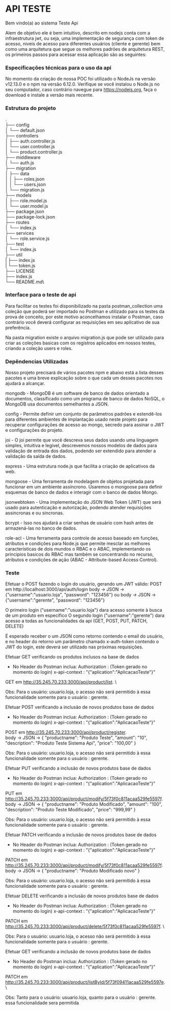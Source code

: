# API TESTE

Bem vindo(a) ao sistema Teste Api

Alem de objetivo ele é bem intuitivo, descrito em nodejs
conta com a infraestrutura jwt, ou seja, uma implementação de segurança
com token de acesso, niveis de acesso para diferentes usuários (cliente e gerente)
bem como uma arquitetura que segue os melhores padrões de arquitetura REST,
os primeiros passos para acessar essa aplicação são as seguintes:

### Especificações técnicas para o uso da api

No momento da criação de nossa POC foi utilizado o NodeJs na versão v12.13.0 e o npm na versão 6.12.0. Verifique se você instalou o Node.js no seu computador, caso contrário navegue para https://nodejs.org, faça o download e instale a versão mais recente.

### Estrutura do projeto
.\
├── config\
│   └── default.json\
├── controllers\
│   ├── auth.controller.js\
│   └── user.controller.js\
│   └── product.controller.js\
├── middleware\
│   └── auth.js\
├── migration\
│   ├── data\
│   │   ├── roles.json\
│   │   └── users.json\
│   └── migration.js\
├── models\
│   ├── role.model.js\
│   └── user.model.js\
├── package.json\
├── package-lock.json\
├── routes\
│   └── index.js\
├── services\
│   └── role.service.js\
├── test\
│   └── index.js\
├── util\
|   ├── index.js\
|   └── token.js\
├── LICENSE\
├── index.js\
└── README.md\

### Interface para o teste de api 
Para facilitar os testes foi disponibilizado na pasta postman_collection uma coleção que poderá ser importado no Postman e utilizado para os testes da prova de conceito, por este motivo aconcelhamos instalar o Postman, caso contrário você deverá configurar as requisições em seu aplicativo de sua preferência.

Na pasta migration existe o arquivo migration.js que pode ser utilizado para criar as coleções basicas com os registros aplicados em nossos testes, criando a coleção users e roles.


### Depêndencias Utilizadas
Nosso projeto precisará de vários pacotes npm e abaixo está a lista desses pacotes e uma breve explicação sobre o que cada um desses pacotes nos ajudará a alcançar.

mongodb - MongoDB é um software de banco de dados orientado a documentos, classificado como um programa de banco de dados NoSQL, o MongoDB usa documentos semelhantes a JSON.

config - Permite definir um conjunto de parâmetros padrões e estendê-los para diferentes ambientes de implantação usado neste projeto para recuperar configurações de acesso ao mongo, secredo para assinar o JWT e configurações do projeto.

joi - O joi permite que você descreva seus dados usando uma linguagem simples, intuitiva e legível, descrevemos nossos modelos de dados para validação de entrada dos dados, podendo ser extendido para atender a validação da saída de dados.

express - Uma estrutura node.js que facilita a criação de aplicativos da web.

mongoose - Uma ferramenta de modelagem de objetos projetada para funcionar em um ambiente assíncrono. Usaremos o mongoose para definir esquemas de banco de dados e interagir com o banco de dados Mongo.

jsonwebtoken - Uma implementação do JSON Web Token (JWT) que será usado para autenticação e autorização, podendo atender requisições assincronas e ou sincronas.

bcrypt - Isso nos ajudará a criar senhas de usuário com hash antes de armazená-las no banco de dados.

role-acl - Uma ferramenta para controle de acesso baseado em funções, atributos e condições para Node.js que permite mesclar as melhores características de dois mundos o RBAC e o ABAC, implementando os principios basicos do RBAC mas também se concentrando no recurso, atributos e condições de ação (ABAC - Attribute-based Access Control).


### Teste

Efetuar o POST fazendo o login do usuário, gerando um JWT válido:
POST em http://localhost:3000/api/auth/login
body -> JSON -> {"username":"usuario.loja", "password": "123456"}
ou 
body -> JSON -> {"username":"gerente", "password": "123456"}

O primeiro login ("username":"usuario.loja") dara acesso somente à busca de um produto em específico
O segundo login ("username":"gerente") dara acesso a todas as funcionalidades da api (GET, POST, PUT, PATCH, DELETE)

É esperado receber o um JSON como retorno contendo o email do usuário, e no header do retorno um parâmetro chamado x-auth-token contendo o JWT do login, este deverá ser utilizado nas próximas requisições.

Efetuar GET verificando os produtos inclusos na base de dados
- No Header do Postman inclua:
Authorization : (Token gerado no momento do login)
x-api-context : "{\"aplication\":\"AplicacaoTeste\"}"

GET em http://35.245.70.233:3000/api/product/list. \

Obs: Para o usuário: usuario.loja, o acesso não será permitido à essa funcionalidade
somente para o usuário : gerente.


Efetuar POST verificando a inclusão de novos produtos base de dados
- No Header do Postman inclua:
Authorization : (Token gerado no momento do login)
x-api-context : "{\"aplication\":\"AplicacaoTeste\"}"

POST em http://35.245.70.233:3000/api/product/register. \
body -> JSON -> {
	"productname": "Produto Teste",
	"amount": "10",
	"description": "Produto Teste Sistema Api",
	"price": "100,00"
}

Obs: Para o usuário: usuario.loja, o acesso não será permitido à essa funcionalidade
somente para o usuário : gerente.


Efetuar PUT verificando a inclusão de novos produtos base de dados
- No Header do Postman inclua:
Authorization : (Token gerado no momento do login)
x-api-context : "{\"aplication\":\"AplicacaoTeste\"}"

PUT em http://35.245.70.233:3000/api/product/modify/5f73f0c811acaa529fe5597f. \
body -> JSON -> {
	"productname": "Produto Modificado",
	"amount": "100",
	"description": "Produto Teste Modificado",
	"price": "999,99"
}

Obs: Para o usuário: usuario.loja, o acesso não será permitido à essa funcionalidade
somente para o usuário : gerente.



Efetuar PATCH verificando a inclusão de novos produtos base de dados
- No Header do Postman inclua:
Authorization : (Token gerado no momento do login)
x-api-context : "{\"aplication\":\"AplicacaoTeste\"}"

PATCH em http://35.245.70.233:3000/api/product/modify/5f73f0c811acaa529fe5597f. \
body -> JSON -> {
	"productname": "Produto Modificado novo"
}

Obs: Para o usuário: usuario.loja, o acesso não será permitido à essa funcionalidade
somente para o usuário : gerente.


Efetuar DELETE verificando a inclusão de novos produtos base de dados
- No Header do Postman inclua:
Authorization : (Token gerado no momento do login)
x-api-context : "{\"aplication\":\"AplicacaoTeste\"}"

PATCH em http://35.245.70.233:3000/api/product/delete/5f73f0c811acaa529fe5597f. \

Obs: Para o usuário: usuario.loja, o acesso não será permitido à essa funcionalidade
somente para o usuário : gerente.


Efetuar GET verificando a inclusão de novos produtos base de dados
- No Header do Postman inclua:
Authorization : (Token gerado no momento do login)
x-api-context : "{\"aplication\":\"AplicacaoTeste\"}"

PATCH em http://35.245.70.233:3000/api/product/listById/5f73f09411acaa529fe5597e. \

Obs: Tanto para o usuário: usuario.loja, quanto para o usuário : gerente. essa funcionalidade sera permitida
